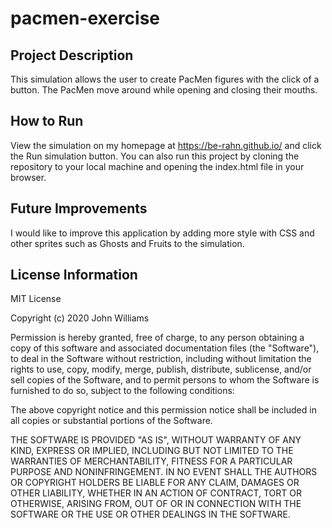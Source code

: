 # pacmen-exercise

## Project Description
This simulation allows the user to create PacMen figures with the click of a button. The PacMen move around while opening and closing their mouths.

## How to Run
View the simulation on my homepage at https://be-rahn.github.io/ and click the Run simulation button. You can also run this project by cloning the repository to your local machine and opening the index.html file in your browser.

## Future Improvements
I would like to improve this application by adding more style with CSS and other sprites such as Ghosts and Fruits to the simulation.

## License Information
MIT License

Copyright (c) 2020 John Williams

Permission is hereby granted, free of charge, to any person obtaining a copy of this software and associated documentation files (the "Software"), to deal in the Software without restriction, including without limitation the rights to use, copy, modify, merge, publish, distribute, sublicense, and/or sell copies of the Software, and to permit persons to whom the Software is furnished to do so, subject to the following conditions:

The above copyright notice and this permission notice shall be included in all copies or substantial portions of the Software.

THE SOFTWARE IS PROVIDED "AS IS", WITHOUT WARRANTY OF ANY KIND, EXPRESS OR IMPLIED, INCLUDING BUT NOT LIMITED TO THE WARRANTIES OF MERCHANTABILITY, FITNESS FOR A PARTICULAR PURPOSE AND NONINFRINGEMENT. IN NO EVENT SHALL THE AUTHORS OR COPYRIGHT HOLDERS BE LIABLE FOR ANY CLAIM, DAMAGES OR OTHER LIABILITY, WHETHER IN AN ACTION OF CONTRACT, TORT OR OTHERWISE, ARISING FROM, OUT OF OR IN CONNECTION WITH THE SOFTWARE OR THE USE OR OTHER DEALINGS IN THE SOFTWARE.
